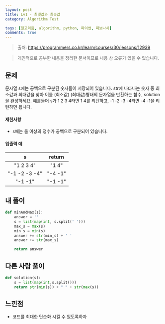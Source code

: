 ```yaml
---
layout: post
title: Lv1 - 최댓값과 최솟값
category: Algorithm Test

tags: [알고리즘, algorithm, python, 파이썬, 피보나치]
comments: true
---
```

> 출처: https://programmers.co.kr/learn/courses/30/lessons/12939

> 개인적으로 공부한 내용을 정리한 문서이므로 내용 상 오류가 있을 수 있습니다.


## 문제
문자열 s에는 공백으로 구분된 숫자들이 저장되어 있습니다. str에 나타나는 숫자 중 최소값과 최대값을 찾아 이를 (최소값) (최대값)형태의 문자열을 반환하는 함수, solution을 완성하세요.
예를들어 s가 1 2 3 4라면 1 4를 리턴하고, -1 -2 -3 -4라면 -4 -1을 리턴하면 됩니다.

#### 제한사항
- s에는 둘 이상의 정수가 공백으로 구분되어 있습니다.

#### 입출력 예

s | return
:---------:  | :-----------:
"1 2 3 4" | "1 4"
"-1 -2 -3 -4" | "-4 -1"
"-1 -1" | "-1 -1"

## 내 풀이
```python
def minAndMax(s):
    answer = ''
    s = list(map(int, s.split(' ')))
    max_s = max(s)
    min_s = min(s)
    answer += str(min_s) + ' '
    answer += str(max_s)

    return answer
```


## 다른 사람 풀이
```python
def solution(s):
    s = list(map(int,s.split()))
    return str(min(s)) + " " + str(max(s))
```


## 느낀점
- 코드를 최대한 단순화 시킬 수 있도록하자